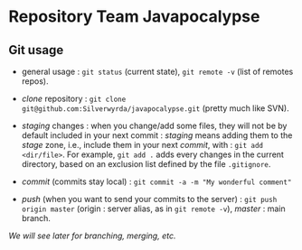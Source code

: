 Repository Team Javapocalypse
=============================

Git usage
---------

- general usage : `git status` (current state), `git remote -v` (list of remotes repos).

- _clone_ repository : `git clone git@github.com:Silverwyrda/javapocalypse.git` (pretty much like SVN).

- _staging_ changes : when you change/add some files, they will not be by default included in your next commit : _staging_ means adding them to the _stage_ zone, i.e., include them in your next _commit_, with : `git add <dir/file>`. For example, `git add .` adds every changes in the current directory, based on an exclusion list defined by the file `.gitignore`.

- _commit_ (commits stay local) : `git commit -a -m "My wonderful comment"`

- _push_ (when you want to send your commits to the server) : `git push origin master` (origin : server alias, as in `git remote -v`), _master_ : main branch.

_We will see later for branching, merging, etc._
